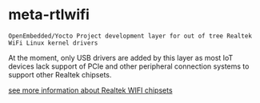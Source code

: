 meta-rtlwifi
================================

	OpenEmbedded/Yocto Project development layer for out of tree Realtek WiFi Linux kernel drivers


At the moment, only USB drivers are added by this layer as most IoT devices
lack support of PCIe and other peripheral connection systems to support
other Realtek chipsets.

[see more information about Realtek WIFI chipsets](realtek-wifi-chipsets.md)
